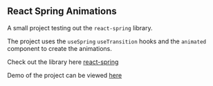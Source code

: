 ## React Spring Animations

A small project testing out the `react-spring` library.

The project uses the `useSpring` `useTransition` hooks and the `animated` component to create the animations.

Check out the library here [react-spring](https://www.react-spring)

Demo of the project can be viewed [here](react-spring-animations.now.sh)